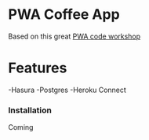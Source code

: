 # PWA Coffee App

Based on this great [PWA code workshop](https://www.freecodecamp.org/news/build-a-pwa-from-scratch-with-html-css-and-javascript/)
# Features

  -Hasura
  -Postgres
  -Heroku Connect
  
### Installation
Coming







```









